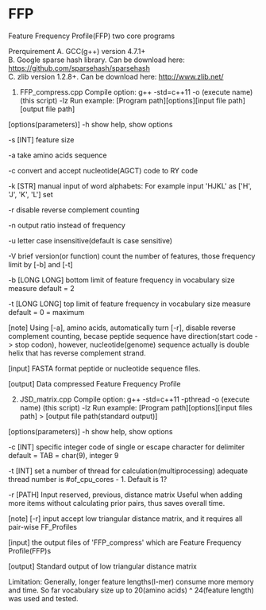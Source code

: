 # FFP
Feature Frequency Profile(FFP) two core programs


Prerquirement
A. GCC(g++) version 4.7.1+  
B. Google sparse hash library. Can be download here: https://github.com/sparsehash/sparsehash  
C. zlib version 1.2.8+. Can be download here: http://www.zlib.net/  


1. FFP_compress.cpp
Compile option: g++ -std=c++11 -o (execute name) (this script) -lz
Run example: [Program path][options][input file path][output file path] 

[options(parameters)]
-h  show help, show options

-s  [INT] feature size

-a  take amino acids sequence

-c  convert and accept nucleotide(AGCT) code to RY code

-k  [STR] manual input of word alphabets: For example input 'HJKL' as ['H', 'J', 'K', 'L'] set

-r  disable reverse complement counting

-n  output ratio instead of frequency

-u  letter case insensitive(default is case sensitive)

-V  brief version(or function)
    count the number of features, those frequency limit by [-b] and [-t]

-b  [LONG LONG] bottom limit of feature frequency in vocabulary size measure
    default = 2

-t  [LONG LONG] top limit of feature frequency in vocabulary size measure
    default = 0 = maximum


[note]
Using [-a], amino acids, automatically turn [-r], disable reverse complement counting, becase peptide sequence have direction(start code -> stop codon), however, nucleotide(genome) sequence actually is double helix that has reverse complement strand.


[input]
FASTA format peptide or nucleotide sequence files. 


[output]
Data compressed Feature Frequency Profile




2. JSD_matrix.cpp
Compile option: g++ -std=c++11 -pthread -o (execute name) (this script) -lz
Run example: [Program path][options][input files path] > [output file path(standard output)]


[options(parameters)]
-h  show help, show options

-c  [INT] specific integer code of single or escape character for delimiter
          default = TAB = char(9), integer 9
          
-t  [INT] set a number of thread for calculation(multiprocessing)
          adequate thread number is #of_cpu_cores - 1. Default is 1?
          
-r  [PATH]  Input reserved, previous, distance matrix
            Useful when adding more items without calculating prior pairs, thus saves overall time.
       
       
[note]
[-r] input accept low triangular distance matrix, and it requires all pair-wise FF_Profiles


[input]
the output files of 'FFP_compress' which are Feature Frequency Profile(FFP)s


[output]
Standard output of low triangular distance matrix


Limitation:
Generally, longer feature lengths(l-mer) consume more memory and time.
So far vocabulary size up to 20(amino acids) ^ 24(feature length) was used and tested.
